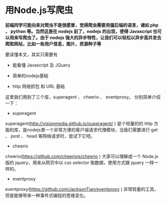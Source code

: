 # 用Node.js写爬虫 #

**前端同学可能向来对爬虫不是很感冒，觉得爬虫需要用偏后端的语言，诸如 php ， python 等。当然这是在 nodejs 前了，nodejs 的出现，使得 Javascript 也可以用来写爬虫了。由于 nodejs 强大的异步特性，让我们可以轻松以异步高并发去爬取网站，比如一些用户信息，图片，资源种子等**

要读懂本文，其实只需要有

- 能看懂 Javascript 及 JQuery

- 简单的nodejs基础

- http 网络抓包 和 URL 基础


这里我们用到了三个库，superagent 、 cheerio 、 eventproxy。
分别简单介绍一下：
- superagent

superagent(http://visionmedia.github.io/superagent/ ) 是个轻量的的 http 方面的库，是nodejs里一个非常方便的客户端请求代理模块，当我们需要进行 get 、 post 、 head 等网络请求时，尝试下它吧。

- cheerio

cheerio(https://github.com/cheeriojs/cheerio ) 大家可以理解成一个 Node.js 版的 jquery，用来从网页中以 css selector 取数据，使用方式跟 jquery 一样一样的。

- eventproxy

eventproxy(https://github.com/JacksonTian/eventproxy ) 非常轻量的工具，但是能够带来一种事件式编程的思维变化。
